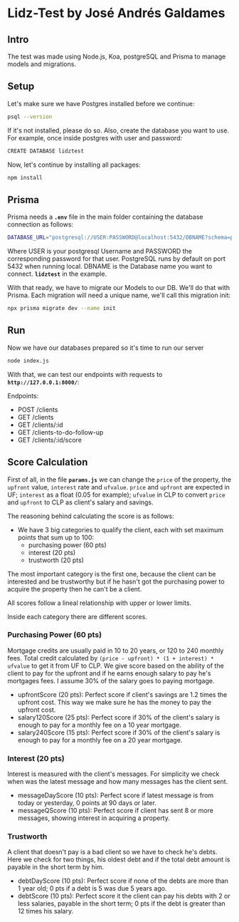 # Lidz-Test by José Andrés Galdames
## Intro
The test was made using Node.js, Koa, postgreSQL and Prisma to manage models and migrations.

## Setup
Let's make sure we have Postgres installed before we continue:
```bash
psql --version
```
If it's not installed, please do so.
Also, create the database you want to use. For example, once inside postgres with user and password:
```bash
CREATE DATABASE lidztest
```

Now, let's continue by installing all packages:
```bash
npm install
```
## Prisma
Prisma needs a **`.env`** file in the main folder containing the database connection as follows:
```bash
DATABASE_URL="postgresql://USER:PASSWORD@localhost:5432/DBNAME?schema=public"
```
Where USER is your postgresql Username and PASSWORD the corresponding password for that user.
PostgreSQL runs by default on port 5432 when running local.
DBNAME is the Database name you want to connect. **`lidztest`** in the example.

With that ready, we have to migrate our Models to our DB. We'll do that with Prisma. Each migration will need a unique name, we'll call this migration init:
```bash
npx prisma migrate dev --name init
```

## Run
Now we have our databases prepared so it's time to run our server
```bash
node index.js
```
With that, we can test our endpoints with requests to **`http://127.0.0.1:8000/`**:

Endpoints:
- POST /clients
- GET /clients
- GET /clients/:id
- GET /clients-to-do-follow-up
- GET /clients/:id/score

## Score Calculation
First of all, in the file **`params.js`** we can change the `price` of the property, the `upfront` value, `interest` rate and `ufvalue`. 
`price` and `upfront` are expected in UF; `interest` as a float (0.05 for example); `ufvalue` in CLP to convert `price` and `upfront` to CLP as client's salary and savings.

The reasoning behind calculating the score is as follows:
- We have 3 big categories to qualify the client, each with set maximum points that sum up to 100: 
    - purchasing power (60 pts)
    - interest (20 pts)
    - trustworth (20 pts)

The most important category is the first one, because the client can be interested and be trustworthy but if he hasn't got the purchasing power to acquire the property then he can't be a client.

All scores follow a lineal relationship with upper or lower limits.

Inside each category there are different scores.
### Purchasing Power (60 pts)
Mortgage credits are usually paid in 10 to 20 years, or 120 to 240 monthly fees.
Total credit calculated by `(price - upfront) * (1 + interest) * ufvalue` to get it from UF to CLP. 
We give score based on the ability of the client to pay for the upfront and if he earns enough salary to pay he's mortgages fees. I assume 30% of the salary goes to paying mortgage.

- upfrontScore (20 pts): Perfect score if client's savings are 1.2 times the upfront cost. This way we make sure he has the money to pay the upfront cost.
- salary120Score (25 pts): Perfect score if 30% of the client's salary is enough to pay for a monthly fee on a 10 year mortgage.
- salary240Score (15 pts): Perfect score if 30% of the client's salary is enough to pay for a monthly fee on a 20 year mortgage.

### Interest (20 pts)
Interest is measured with the client's messages. For simplicity we check when was the latest message and how many messages has the client sent.

- messageDayScore (10 pts): Perfect score if latest message is from today or yesterday, 0 points at 90 days or later.
- messageQScore (10 pts): Perfect score if client has sent 8 or more messages, showing interest in acquiring a property.

### Trustworth
A client that doesn't pay is a bad client so we have to check he's debts. Here we check for two things, his oldest debt and if the total debt amount is payable in the short term by him.
- debtDayScore (10 pts): Perfect score if none of the debts are more than 1 year old; 0 pts if a debt is 5 was due 5 years ago.
- debtScore (10 pts): Perfect score it the client can pay his debts with 2 or less salaries, payable in the short term; 0 pts if the debt is greater than 12 times his salary.